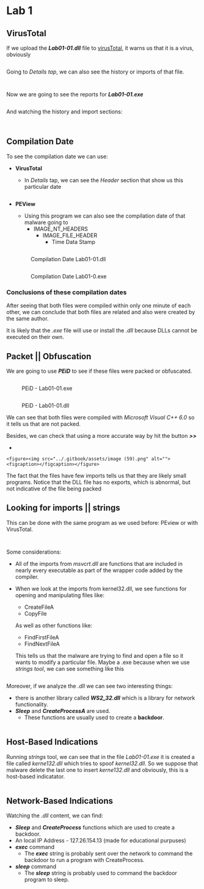 # Lab 1

## VirusTotal

If we upload the _**Lab01-01.dll**_ file to [virusTotal](https://www.virustotal.com/gui/home/upload), it warns us that it is a virus, obviously

<figure><img src="../.gitbook/assets/image (48).png" alt=""><figcaption></figcaption></figure>

Going to _Details tap_, we can also see the history or imports of that file.

<figure><img src="../.gitbook/assets/image (49).png" alt=""><figcaption></figcaption></figure>

<figure><img src="../.gitbook/assets/image (50).png" alt=""><figcaption></figcaption></figure>

Now we are going to see the reports for _**Lab01-01.exe**_

<figure><img src="../.gitbook/assets/image (51).png" alt=""><figcaption></figcaption></figure>

And watching the history and import sections:

<figure><img src="../.gitbook/assets/image (52).png" alt=""><figcaption></figcaption></figure>

<figure><img src="../.gitbook/assets/image (53).png" alt=""><figcaption></figcaption></figure>



## Compilation Date

To see the compilation date we can use:

*   **VirusTotal**

    * In _Details_ tap, we can see the _Header_ section that show us this particular date

    <figure><img src="../.gitbook/assets/image (54).png" alt=""><figcaption></figcaption></figure>
*   **PEView**

    * Using this program we can also see the compilation date of that malware going to&#x20;
      * IMAGE\_NT\_HEADERS
        * IMAGE\_FILE\_HEADER
          * Time Data Stamp

    <figure><img src="../.gitbook/assets/image (55).png" alt=""><figcaption><p>Compilation Date Lab01-01.dll</p></figcaption></figure>

    <figure><img src="../.gitbook/assets/image (56).png" alt=""><figcaption><p>Compilation Date Lab01-0.exe</p></figcaption></figure>

### Conclusions of these compilation dates

After seeing that both files were compiled within only one minute of each other, we can conclude that both files are related and also were created by the same author.

It is likely that the _.exe_ file will use or install the _.dll_ because DLLs cannot be executed on their own.



## Packet || Obfuscation

We are going to use _**PEiD**_ to see if these files were packed or obfuscated.

<figure><img src="../.gitbook/assets/image (57).png" alt=""><figcaption><p>PEiD - Lab01-01.exe</p></figcaption></figure>

<figure><img src="../.gitbook/assets/image (58).png" alt=""><figcaption><p>PEiD - Lab01-01.dll</p></figcaption></figure>

We can see that both files were compiled with _Microsoft Visual C++ 6.0_ so it tells us that are not packed.

Besides, we can check that using a more accurate way by hit the button _**>>**_

*

    <figure><img src="../.gitbook/assets/image (59).png" alt=""><figcaption></figcaption></figure>

The fact that the files have few imports tells us that they are likely small programs. Notice that the DLL file has no exports, which is abnormal, but not indicative of the file being packed

## Looking for imports || strings

This can be done with the same program as we used before: PEview or with VirusTotal.

<figure><img src="../.gitbook/assets/image (26).png" alt=""><figcaption></figcaption></figure>

<figure><img src="../.gitbook/assets/image (27).png" alt=""><figcaption></figcaption></figure>

Some considerations:

* All of the imports from _msvcrt.dll_ are functions that are included in nearly every executable as part of the wrapper code added by the compiler.
*   When we look at the imports from kernel32.dll, we see functions for opening and manipulating files like:

    * CreateFileA
    * CopyFile

    As well as other functions like:

    * FindFirstFileA
    * FindNextFileA

    This tells us that the malware are trying to find and open a file so it wants to modify a particular file. Maybe a .exe because when we use _strings tool_, we can see something like this

<figure><img src="../.gitbook/assets/image (28).png" alt=""><figcaption></figcaption></figure>

Moreover, if we analyze the _.dll_ we can see two interesting things:

* there is another library called _**WS2\_32.dll**_ which is a library for network functionality.
* _**Sleep**_ and _**CreateProcessA**_ are used.
  * These functions are usually used to create a **backdoor**.

<figure><img src="../.gitbook/assets/image (29).png" alt=""><figcaption></figcaption></figure>



## Host-Based Indications

Running _strings_ tool, we can see that in the file _Lab01-01.exe_ it is created a file called _kerne132.dll_ which tries to spoof _kernel32.dll_. So we suppose that malware delete the last one to insert _kerne132.dll_ and obviously, this is a host-based indicatator.

<figure><img src="../.gitbook/assets/image (30).png" alt=""><figcaption></figcaption></figure>

## Network-Based Indications

Watching the _.dll_ content, we can find:

* _**Sleep**_ and _**CreateProcess**_ functions which are used to create a backdoor.
* An local IP Address - 127.26.154.13 (made for educational purpuses)
* _**exec**_ command
  * The _**exec**_ string is probably sent over the network to command the backdoor to run a program with CreateProcess.
* _**sleep**_ command
  * The _**sleep**_ string is probably used to command the backdoor program to sleep.

<figure><img src="../.gitbook/assets/image (31).png" alt=""><figcaption></figcaption></figure>









